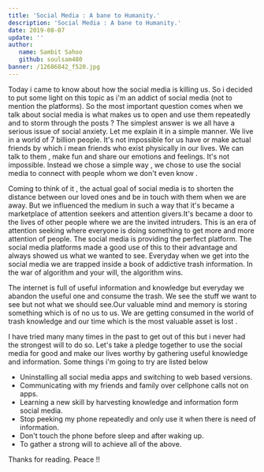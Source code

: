 ```yaml
---
title: 'Social Media : A bane to Humanity.'
description: 'Social Media : A bane to Humanity.'
date: 2019-08-07
update: ''
author: 
   name: Sambit Sahoo
   github: soulsam480 
banner: /12686842_f520.jpg
---
```

Today i came to know about how the social media is killing us. So i decided to put some light on this topic as i'm an addict of social media (not to mention the platforms). So the most important question comes when we talk about social media is what makes us to open and use them repeatedly and to storm through the posts ? The simplest answer is we all have a serious issue of social anxiety. Let me explain it in a simple manner. We live in a world of 7 billion people. It's not impossible for us have or make actual friends by which i mean friends who exist physically in our lives. We can talk to them , make fun and share our emotions and feelings. It's not impossible. Instead we chose a simple way , we chose to use the social media to connect with people whom we don't even know .





Coming to think of it , the actual goal of social media is to shorten the distance between our loved ones and be in touch with them when we are away. But we influenced the medium in such a way that it's became a marketplace of attention seekers and attention givers.It's became a door to the lives of other people where we are the invited intruders. This is an era of attention seeking where everyone is doing something to get more and more attention of people. The social media is providing the perfect platform. The social media platforms made a good use of this to their advantage and always showed us what we wanted to see. Everyday when we get into the social media we are trapped inside a book of addictive trash information. In the war of algorithm and your will, the algorithm wins.





The internet is full of useful information and knowledge but everyday we abandon the useful one and consume the trash. We see the stuff we want to see but not what we should see.Our valuable mind and memory is storing something which is of no us to us. We are getting consumed in the world of trash knowledge and our time which is the most valuable asset is lost .





I have tried many many times in the past to get out of this but i never had the strongest will to do so. Let's take a pledge together to use the social media for good and make our lives worthy by gathering useful knowledge and information. Some things i'm going to try are listed below



* Uninstalling all social media apps and switching to web based versions.
* Communicating with my friends and family over cellphone calls not on apps.
* Learning a new skill by harvesting knowledge and information form social media.
* Stop peeking my phone repeatedly and only use it when there is need of information.
* Don't touch the phone before sleep and after waking up.
* To gather a strong will to achieve all of the above.

Thanks for reading. Peace !!
